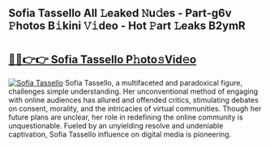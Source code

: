 ## Sofia Tassello All 𝙻eaked 𝙽u𝚍es - Part-g6v 𝙿hotos B𝚒kini 𝚅𝚒deo - Hot 𝙿art 𝙻eaks B2ymR

# <h2><a href="http://ld3kjpb.urlbe.top/?page=Sofia+Tassello">🔗🔗👉👉 Sofia Tassello P𝚑oto𝚜Vid𝚎o</a></h2>

[![Sofia Tassello](https://i.imgur.com/eBuTRDB.gif)](http://ld3kjpb.urlbe.top/?page=Sofia+Tassello)
Sofia Tassello, a multifaceted and paradoxical figure, challenges simple understanding. Her unconventional method of engaging with online audiences has allured and offended critics, stimulating debates on consent, morality, and the intricacies of virtual communities. Though her future plans are unclear, her role in redefining the online community is unquestionable. Fueled by an unyielding resolve and undeniable captivation, Sofia Tassello influence on digital media is pioneering.
